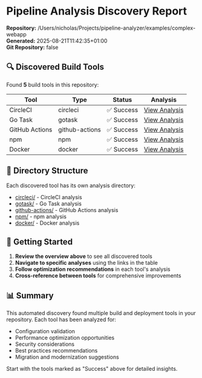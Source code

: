 # Pipeline Analysis Discovery Report

**Repository:** /Users/nicholas/Projects/pipeline-analyzer/examples/complex-webapp  
**Generated:** 2025-08-21T11:42:35+01:00  
**Git Repository:** false

## 🔍 Discovered Build Tools

Found **5** build tools in this repository:

| Tool | Type | Status | Analysis |
|------|------|--------|----------|
| CircleCI | circleci | ✅ Success | [View Analysis](circleci/README.md) |
| Go Task | gotask | ✅ Success | [View Analysis](gotask/README.md) |
| GitHub Actions | github-actions | ✅ Success | [View Analysis](github-actions/README.md) |
| npm | npm | ✅ Success | [View Analysis](npm/README.md) |
| Docker | docker | ✅ Success | [View Analysis](docker/README.md) |


## 📁 Directory Structure

Each discovered tool has its own analysis directory:

- [circleci/](circleci/) - CircleCI analysis
- [gotask/](gotask/) - Go Task analysis
- [github-actions/](github-actions/) - GitHub Actions analysis
- [npm/](npm/) - npm analysis
- [docker/](docker/) - Docker analysis


## 🚀 Getting Started

1. **Review the overview above** to see all discovered tools
2. **Navigate to specific analyses** using the links in the table
3. **Follow optimization recommendations** in each tool's analysis
4. **Cross-reference between tools** for comprehensive improvements

## 📊 Summary

This automated discovery found multiple build and deployment tools in your repository. Each tool has been analyzed for:

- Configuration validation
- Performance optimization opportunities  
- Security considerations
- Best practices recommendations
- Migration and modernization suggestions

Start with the tools marked as "Success" above for detailed insights.
